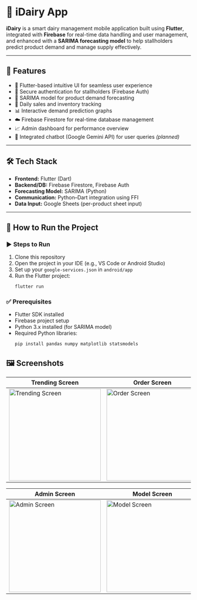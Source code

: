 # 🐄 iDairy App

**iDairy** is a smart dairy management mobile application built using **Flutter**, integrated with **Firebase** for real-time data handling and user management, and enhanced with a **SARIMA forecasting model** to help stallholders predict product demand and manage supply effectively.

---

## 📌 Features

- 📱 Flutter-based intuitive UI for seamless user experience
- 🔐 Secure authentication for stallholders (Firebase Auth)
- 🧮 SARIMA model for product demand forecasting
- 🧾 Daily sales and inventory tracking
- 📊 Interactive demand prediction graphs
- ☁️ Firebase Firestore for real-time database management
- 📈 Admin dashboard for performance overview
- 💬 Integrated chatbot (Google Gemini API) for user queries *(planned)*

---

## 🛠️ Tech Stack

- **Frontend:** Flutter (Dart)
- **Backend/DB:** Firebase Firestore, Firebase Auth
- **Forecasting Model:** SARIMA (Python)
- **Communication:** Python–Dart integration using FFI
- **Data Input:** Google Sheets (per-product sheet input)

---

## 🚀 How to Run the Project

### ▶️ Steps to Run

1. Clone this repository  
2. Open the project in your IDE (e.g., VS Code or Android Studio)  
3. Set up your `google-services.json` in `android/app`  
4. Run the Flutter project:
   ```bash
   flutter run

### ✅ Prerequisites

- Flutter SDK installed
- Firebase project setup
- Python 3.x installed (for SARIMA model)
- Required Python libraries:
  ```bash
  pip install pandas numpy matplotlib statsmodels

## 🖼️ Screenshots

| Trending Screen | Order Screen |
|-----------------|--------------|
| <img src="Screenshots/3%20trending.jpg" alt="Trending Screen" width="250"/> | <img src="Screenshots/9%20order%20history.jpg" alt="Order Screen" width="250"/> |

| Admin Screen | Model Screen |
|--------------|--------------|
| <img src="Screenshots/10%20products.jpg" alt="Admin Screen" width="250"/> | <img src="Screenshots/17%20model.jpg" alt="Model Screen" width="250"/> |
